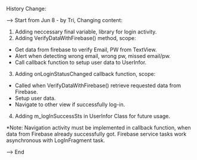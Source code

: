 History Change:

--> Start from Jun 8 - by Tri, Changing content:

1. Adding neccessary final variable, library for login activity.
2. Adding VerifyDataWithFirebase() method, scope:
-   Get data from firebase to verify Email, PW from TextView.
-   Alert when detecting wrong email, wrong pw, missed email/pw.
-   Call callback function to setup user data to UserInfor.
3. Adding onLoginStatusChanged callback function, scope:
-   Called when VerifyDataWithFirebase() retrieve requested data from Firebase.
-   Setup user data.
-   Navigate to other view if successfully log-in.
4. Adding m_logInSuccessSts in UserInfor Class for future usage.

*Note: Navigation activity must be implemented in callback function, when data from Firebase already successfully got. Firebase service tasks work asynchronous with LogInFragment task.

--> End
